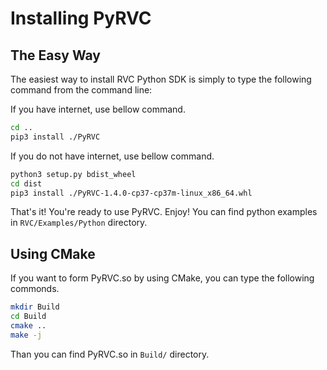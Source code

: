 # Installing PyRVC

## The Easy Way

The easiest way to install RVC Python SDK is simply to type the
following command from the command line:

If you have internet, use bellow command.
```bash
cd ..
pip3 install ./PyRVC
```
If you do not have internet, use bellow command.
```bash
python3 setup.py bdist_wheel
cd dist
pip3 install ./PyRVC-1.4.0-cp37-cp37m-linux_x86_64.whl
```

That's it! You're ready to use PyRVC. Enjoy!
You can find python examples in `RVC/Examples/Python` directory.


## Using CMake

If you want to form PyRVC.so by using CMake, you can type the following commonds.

```bash
mkdir Build
cd Build
cmake ..
make -j
```

Than you can find PyRVC.so in `Build/` directory.
